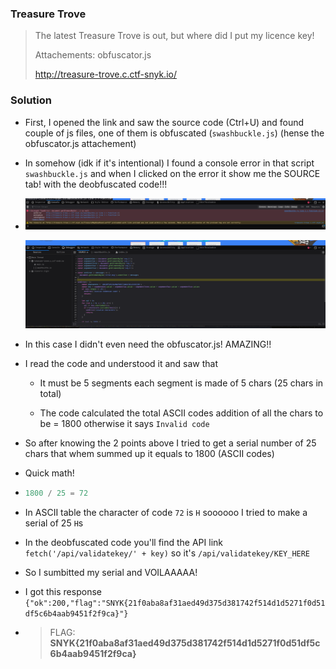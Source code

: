 ### Treasure Trove

> The latest Treasure Trove is out, but where did I put my licence key!
> 
> Attachements: obfuscator.js
> 
> http://treasure-trove.c.ctf-snyk.io/

### Solution

- First, I opened the link and saw the source code (Ctrl+U) and found couple of js files, one of them is obfuscated (`swashbuckle.js`) (hense the obfuscator.js attachement)

- In somehow (idk if it's intentional) I found a console error in that script `swashbuckle.js` and when I clicked on the error it show me the SOURCE tab! with the deobfuscated code!!!

- ![2022-11-10-23-30-26-image.png](2022-11-10-23-30-26-image.png)
  
  ![2022-11-10-23-30-36-image.png](2022-11-10-23-30-36-image.png)

- In this case I didn't even need the obfuscator.js! AMAZING!!

- I read the code and understood it and saw that
  
  - It must be 5 segments each segment is made of 5 chars (25 chars in total)
  
  - The code calculated the total ASCII codes addition of all the chars to be = 1800 otherwise it says `Invalid code`

- So after knowing the 2 points above I tried to get a serial number of 25 chars that whem summed up it equals to 1800 (ASCII codes) 

- Quick math! 

- ```v
  1800 / 25 = 72
  ```

- In ASCII table the character of code `72` is `H` soooooo I tried to make a serial of 25 `H`s

- In the deobfuscated code you'll find the API link `fetch('/api/validatekey/' + key)` so it's `/api/validatekey/KEY_HERE`

- So I sumbitted my serial and VOILAAAAA!

- I got this response `{"ok":200,"flag":"SNYK{21f0aba8af31aed49d375d381742f514d1d5271f0d51df5c6b4aab9451f2f9ca}"}`

- > FLAG: **SNYK{21f0aba8af31aed49d375d381742f514d1d5271f0d51df5c6b4aab9451f2f9ca}**

